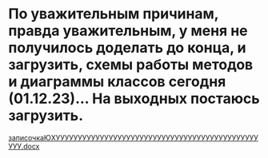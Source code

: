# По **уважительным причинам**, правда уважительным, у меня не получилось доделать до конца, и загрузить, схемы работы методов и диаграммы классов сегодня (01.12.23)... На выходных постаюсь загрузить.  
[записочкаЮХУУУУУУУУУУУУУУУУУУУУУУУУУУУУУУУУУУУУУУУУУУУУУУУУУ.docx](https://github.com/vainarito/Kursovaia_SNAKE/files/13522957/default.docx)
